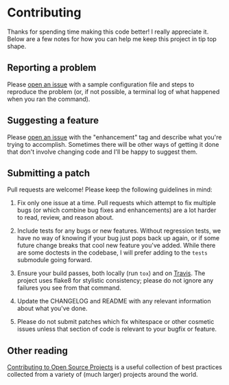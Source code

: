 # Contributing

Thanks for spending time making this code better! I really appreciate it.
Below are a few notes for how you can help me keep this project in tip top shape.

## Reporting a problem

Please [open an issue](https://github.com/mesozoic/gmail-yaml-filters/issues/new)
with a sample configuration file and steps to reproduce the problem (or, if not
possible, a terminal log of what happened when you ran the command).

## Suggesting a feature

Please [open an issue](https://github.com/mesozoic/gmail-yaml-filters/issues/new)
with the "enhancement" tag and describe what you're trying to accomplish. Sometimes
there will be other ways of getting it done that don't involve changing code and I'll
be happy to suggest them.

## Submitting a patch

Pull requests are welcome! Please keep the following guidelines in mind:

1. Fix only one issue at a time. Pull requests which attempt to fix multiple bugs
   (or which combine bug fixes and enhancements) are a lot harder to read, review,
   and reason about.

2. Include tests for any bugs or new features. Without regression tests, we have
   no way of knowing if your bug just pops back up again, or if some future change
   breaks that cool new feature you've added. While there are some doctests in
   the codebase, I will prefer adding to the `tests` submodule going forward.

3. Ensure your build passes, both locally (run `tox`) and on
   [Travis](https://travis-ci.org/mesozoic/gmail-yaml-filters/branches).
   The project uses flake8 for stylistic consistency; please do not ignore any
   failures you see from that command.

4. Update the CHANGELOG and README with any relevant information about what you've done.

5. Please do not submit patches which fix whitespace or other cosmetic issues unless that
   section of code is relevant to your bugfix or feature.

## Other reading

[Contributing to Open Source Projects](contribution-guide.org) is a useful collection
of best practices collected from a variety of (much larger) projects around the world.
